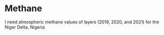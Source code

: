 # Methane
I need atmospheric methane values of layers (2019, 2020, and 2021) for the Niger Delta, Nigeria
